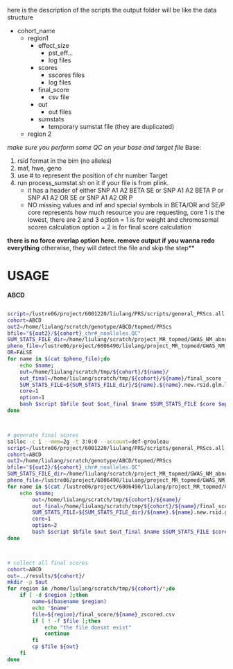 here is the description of the scripts
the output folder will be like 
 the data structure
 - cohort_name
     - region1
        - effect_size
             - pst_eff...
             - log files
         - scores
             - sscores files
             - log files
         - final_score
             - csv file
         - out
             - out files
         - sumstats
             - temporary sumstat file (they are duplicated)
    - region 2

*make sure you perform some QC on your base and target file*
Base:
1. rsid format in the bim (no alleles)
2. maf, hwe, geno 
3. use # to represent the position of chr number
Target
1. run process_sumstat.sh on it if your file is from plink.
    - it has a header of either SNP A1 A2 BETA SE or SNP A1 A2 BETA P or SNP A1 A2 OR SE or SNP A1 A2 OR P
    - NO missing values and inf and special symbols in BETA/OR and SE/P
core represents how much resource you are requesting, core 1 is the lowest, there are 2 and 3
option = 1 is for weight and chromosomal scores calculation
option = 2 is for final score calculation

**there is no force overlap option here. remove output if you wanna redo everything**
otherwise, they will detect the file and skip the step**
# USAGE

**ABCD**
```bash

script=/lustre06/project/6001220/liulang/PRS/scripts/general_PRScs.all.sh
cohort=ABCD
out2=/home/liulang/scratch/genotype/ABCD/topmed/PRScs
bfile="${out2}/${cohort}_chr#_noalleles.QC"
SUM_STATS_FILE_dir=/home/liulang/scratch/project_MR_topmed/GWAS_NM_abnormal_pos_unstrict/
pheno_file=/lustre06/project/6006490/liulang/project_MR_topmed/GWAS_NM_abnormal/data/pheno_pos_unstrict.txt
OR=FALSE
for name in $(cat $pheno_file);do 
    echo $name;
    out=/home/liulang/scratch/tmp/${cohort}/${name}/
    out_final=/home/liulang/scratch/tmp/${cohort}/${name}/final_score
    SUM_STATS_FILE=${SUM_STATS_FILE_dir}/${name}.${name}.new.rsid.glm.logistic
    core=1
    option=1
    bash $script $bfile $out $out_final $name $SUM_STATS_FILE $core $option $OR
done



# generate final scores
salloc -c 1 --mem=2g -t 3:0:0 --account=def-grouleau
script=/lustre06/project/6001220/liulang/PRS/scripts/general_PRScs.all.sh
cohort=ABCD
out2=/home/liulang/scratch/genotype/ABCD/topmed/PRScs
bfile="${out2}/${cohort}_chr#_noalleles.QC"
SUM_STATS_FILE_dir=/home/liulang/scratch/project_MR_topmed/GWAS_NM_abnormal_pos_unstrict/
pheno_file=/lustre06/project/6006490/liulang/project_MR_topmed/GWAS_NM_abnormal/data/pheno_pos_unstrict.txt
for name in $(cat /lustre06/project/6006490/liulang/project_MR_topmed/GWAS_NM_abnormal/data/pheno_pos_unstrict.txt);do 
    echo $name;
        out=/home/liulang/scratch/tmp/${cohort}/${name}/
        out_final=/home/liulang/scratch/tmp/${cohort}/${name}/final_score
        SUM_STATS_FILE=${SUM_STATS_FILE_dir}/${name}.${name}.new.rsid.glm.logistic
        core=1
        option=2
        bash $script $bfile $out $out_final $name $SUM_STATS_FILE $core $option $OR
done



# collect all final scores
cohort=ABCD
out=../results/${cohort}/
mkdir -p $out
for region in /home/liulang/scratch/tmp/${cohort}/*;do 
    if [ -d $region ];then 
        name=$(basename $region)
        echo "$name"
        file=${region}/final_score/${name}_zscored.csv
        if [ ! -f $file ];then 
            echo "the file doesnt exist"
            continue
        fi 
        cp $file ${out}
    fi
done

```
